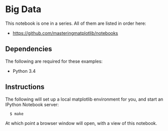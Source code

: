 # Big Data

This notebook is one in a series. All of them are listed in order here:
 * https://github.com/masteringmatplotlib/notebooks

## Dependencies

The following are required for these examples:

 * Python 3.4


## Instructions

The following will set up a local matplotlib environment for you, and start an
IPython Notebook server:

```bash
  $ make
```

At which point a browser window will open, with a view of this notebook.

